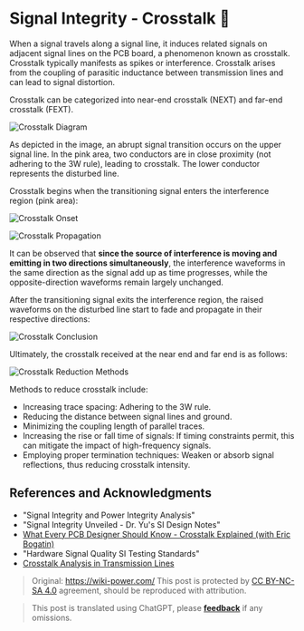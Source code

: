 # Signal Integrity - Crosstalk 🚧

When a signal travels along a signal line, it induces related signals on adjacent signal lines on the PCB board, a phenomenon known as crosstalk. Crosstalk typically manifests as spikes or interference. Crosstalk arises from the coupling of parasitic inductance between transmission lines and can lead to signal distortion.

Crosstalk can be categorized into near-end crosstalk (NEXT) and far-end crosstalk (FEXT).

![Crosstalk Diagram](https://media.wiki-power.com/img/20211014143734.png)

As depicted in the image, an abrupt signal transition occurs on the upper signal line. In the pink area, two conductors are in close proximity (not adhering to the 3W rule), leading to crosstalk. The lower conductor represents the disturbed line.

Crosstalk begins when the transitioning signal enters the interference region (pink area):

![Crosstalk Onset](https://media.wiki-power.com/img/20211014144817.png)

![Crosstalk Propagation](https://media.wiki-power.com/img/20211014145322.png)

It can be observed that **since the source of interference is moving and emitting in two directions simultaneously**, the interference waveforms in the same direction as the signal add up as time progresses, while the opposite-direction waveforms remain largely unchanged.

After the transitioning signal exits the interference region, the raised waveforms on the disturbed line start to fade and propagate in their respective directions:

![Crosstalk Conclusion](https://media.wiki-power.com/img/20211014145143.png)

Ultimately, the crosstalk received at the near end and far end is as follows:

![Crosstalk Reduction Methods](https://media.wiki-power.com/img/20211014150220.png)

Methods to reduce crosstalk include:

- Increasing trace spacing: Adhering to the 3W rule.
- Reducing the distance between signal lines and ground.
- Minimizing the coupling length of parallel traces.
- Increasing the rise or fall time of signals: If timing constraints permit, this can mitigate the impact of high-frequency signals.
- Employing proper termination techniques: Weaken or absorb signal reflections, thus reducing crosstalk intensity.

## References and Acknowledgments

- "Signal Integrity and Power Integrity Analysis"
- "Signal Integrity Unveiled - Dr. Yu's SI Design Notes"
- [What Every PCB Designer Should Know - Crosstalk Explained (with Eric Bogatin)](https://www.youtube.com/watch?v=EF7SxgcDfCo)
- "Hardware Signal Quality SI Testing Standards"
- [Crosstalk Analysis in Transmission Lines](https://blog.csdn.net/weixin_40877615/article/details/95329866)

> Original: <https://wiki-power.com/>
> This post is protected by [CC BY-NC-SA 4.0](https://creativecommons.org/licenses/by/4.0/deed.en) agreement, should be reproduced with attribution.

> This post is translated using ChatGPT, please [**feedback**](https://github.com/linyuxuanlin/Wiki_MkDocs/issues/new) if any omissions.
